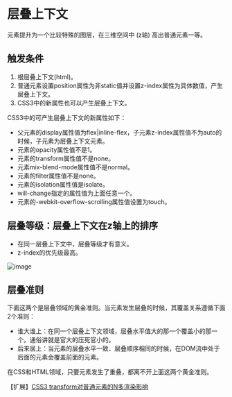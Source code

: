 # 层叠上下文
元素提升为一个比较特殊的图层，在三维空间中 (z轴) 高出普通元素一等。

## 触发条件
1. 根层叠上下文(html)。
2. 普通元素设置position属性为非static值并设置z-index属性为具体数值，产生层叠上下文。
3. CSS3中的新属性也可以产生层叠上下文。

CSS3中的可产生层叠上下文的新属性如下：

* 父元素的display属性值为flex|inline-flex，子元素z-index属性值不为auto的时候，子元素为层叠上下文元素。
* 元素的opacity属性值不是1。
* 元素的transform属性值不是none。
* 元素mix-blend-mode属性值不是normal。
* 元素的filter属性值不是none。
* 元素的isolation属性值是isolate。
* will-change指定的属性值为上面任意一个。
* 元素的-webkit-overflow-scrolling属性值设置为touch。
## 层叠等级：层叠上下文在z轴上的排序
* 在同一层叠上下文中，层叠等级才有意义。
* z-index的优先级最高。

![image](/blog/images/css-3.png)
## 层叠准则
下面这两个是层叠领域的黄金准则。当元素发生层叠的时候，其覆盖关系遵循下面2个准则：

* 谁大谁上：在同一个层叠上下文领域，层叠水平值大的那一个覆盖小的那一个。通俗讲就是官大的压死官小的。
* 后来居上：当元素的层叠水平一致、层叠顺序相同的时候，在DOM流中处于后面的元素会覆盖前面的元素。

在CSS和HTML领域，只要元素发生了重叠，都离不开上面这两个黄金准则。

【扩展】[CSS3 transform对普通元素的N多渲染影响](https://www.zhangxinxu.com/wordpress/2015/05/css3-transform-affect/)